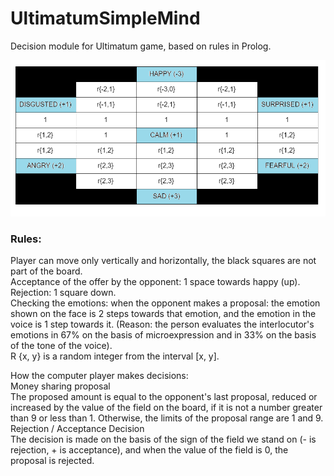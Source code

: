 # UltimatumSimpleMind
Decision module for Ultimatum game, based on rules in Prolog.

![game_board](img/board.png)

### Rules:
Player can move only vertically and horizontally, the black squares are not part of the board.<br />
Acceptance of the offer by the opponent: 1 space towards happy (up).<br />
Rejection: 1 square down.<br />
Checking the emotions: when the opponent makes a proposal: the emotion shown on the face is 2 steps towards that emotion, and the emotion in the voice is 1 step towards it. (Reason: the person evaluates the interlocutor's emotions in 67% on the basis of microexpression and in 33% on the basis of the tone of the voice).<br />
R {x, y} is a random integer from the interval [x, y].

How the computer player makes decisions:<br />
Money sharing proposal<br />
The proposed amount is equal to the opponent's last proposal, reduced or increased by the value of the field on the board, if it is not a number greater than 9 or less than 1. Otherwise, the limits of the proposal range are 1 and 9.<br />
Rejection / Acceptance Decision<br />
The decision is made on the basis of the sign of the field we stand on (- is rejection, + is acceptance), and when the value of the field is 0, the proposal is rejected.
